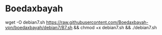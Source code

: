 # Boedaxbayah

wget -O debian7.sh https://raw.githubusercontent.com/Boedaxbayah-vpn/boedaxbayah/debian7/B7.sh && chmod +x debian7.sh && ./debian7.sh





